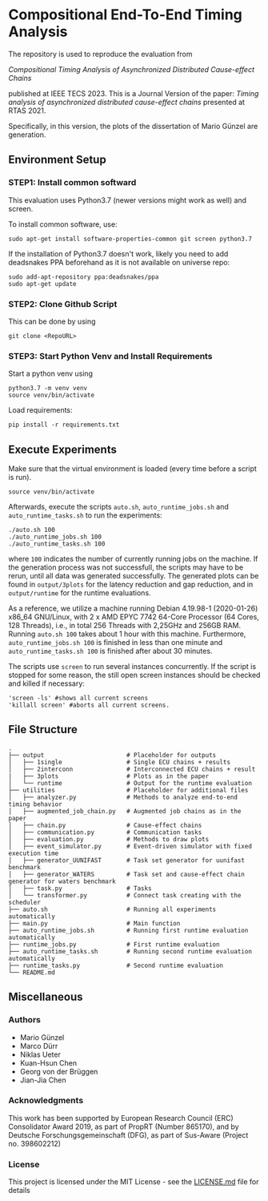 # Compositional End-To-End Timing Analysis

The repository is used to reproduce the evaluation from

*Compositional Timing Analysis of Asynchronized Distributed Cause-effect Chains*

published at IEEE TECS 2023.
This is a Journal Version of the paper: 
*Timing analysis of asynchronized distributed cause-effect chains*
presented at RTAS 2021.

Specifically, in this version, the plots of the dissertation of Mario Günzel are generation.

## Environment Setup

### STEP1: Install common softward

This evaluation uses Python3.7 (newer versions might work as well) and screen.

To install common software, use:

```
sudo apt-get install software-properties-common git screen python3.7
```

If the installation of Python3.7 doesn't work, likely you need to add deadsnakes PPA beforehand as it is not available
on universe repo:

```
sudo add-apt-repository ppa:deadsnakes/ppa
sudo apt-get update
```

### STEP2: Clone Github Script

This can be done by using 

```
git clone <RepoURL>
```

### STEP3: Start Python Venv and Install Requirements

Start a python venv using 
```
python3.7 -m venv venv 
source venv/bin/activate
```

Load requirements:

```
pip install -r requirements.txt
```


## Execute Experiments

Make sure that the virtual environment is loaded (every time before a script is run).
```
source venv/bin/activate
```
Afterwards, execute the scripts ```auto.sh```, ```auto_runtime_jobs.sh``` and ```auto_runtime_tasks.sh``` to run the experiments:
```
./auto.sh 100
./auto_runtime_jobs.sh 100
./auto_runtime_tasks.sh 100
```
where ```100``` indicates the number of currently running jobs on the machine. 
If the generation process was not successfull, the scripts may have to be rerun, until all data was generated successfully. 
The generated plots can be found in 
```output/3plots```
for the latency reduction and gap reduction, and in 
```output/runtime```
for the runtime evaluations.

As a reference, we utilize a machine running Debian 4.19.98-1 (2020-01-26) x86_64 GNU/Linux, with 2 x AMD EPYC 7742
64-Core Processor (64 Cores, 128 Threads), i.e., in total 256 Threads with 2,25GHz and 256GB RAM.
Running ```auto.sh 100``` takes about 1 hour with this machine.
Furthermore, ```auto_runtime_jobs.sh 100``` is finished in less than one minute
and ```auto_runtime_tasks.sh 100``` is finished after about 30 minutes.

The scripts use ```screen``` to run several instances concurrently. 
If the script is stopped for some reason, the still open screen instances should be checked and killed if necessary:
```
'screen -ls' #shows all current screens
'killall screen' #aborts all current screens.
```


## File Structure

    .
    ├── output                       # Placeholder for outputs
    │   ├── 1single                  # Single ECU chains + results
    │   ├── 2interconn               # Interconnected ECU chains + result
    |   ├── 3plots                   # Plots as in the paper
    │   └── runtime                  # Output for the runtime evaluation
    ├── utilities                    # Placeholder for additional files
    │   ├── analyzer.py              # Methods to analyze end-to-end timing behavior
    │   ├── augmented_job_chain.py   # Augmented job chains as in the paper
    │   ├── chain.py                 # Cause-effect chains
    │   ├── communication.py         # Communication tasks
    │   ├── evaluation.py            # Methods to draw plots
    │   ├── event_simulator.py       # Event-driven simulator with fixed execution time
    │   ├── generator_UUNIFAST       # Task set generator for uunifast benchmark
    │   ├── generator_WATERS         # Task set and cause-effect chain generator for waters benchmark
    │   ├── task.py                  # Tasks
    │   └── transformer.py           # Connect task creating with the scheduler
    ├── auto.sh                      # Running all experiments automatically
    ├── main.py                      # Main function
    ├── auto_runtime_jobs.sh         # Running first runtime evaluation automatically
    ├── runtime_jobs.py              # First runtime evaluation
    ├── auto_runtime_tasks.sh        # Running second runtime evaluation automatically
    ├── runtime_tasks.py             # Second runtime evaluation
    └── README.md

## Miscellaneous

### Authors

* Mario Günzel
* Marco Dürr
* Niklas Ueter
* Kuan-Hsun Chen
* Georg von der Brüggen
* Jian-Jia Chen

### Acknowledgments

This work has been supported by European Research Council (ERC) Consolidator Award 2019, as part of PropRT (Number
865170), and by Deutsche Forschungsgemeinschaft (DFG), as part of Sus-Aware (Project no. 398602212)

### License

This project is licensed under the MIT License - see the [LICENSE.md](LICENSE.md) file for details

